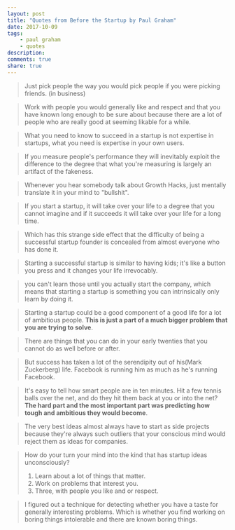 ```yaml
---
layout: post
title: "Quotes from Before the Startup by Paul Graham"
date: 2017-10-09
tags: 
    - paul graham
    - quotes
description: 
comments: true
share: true
---
```


> Just pick people the way you would pick people if you were picking friends. (in business)

> Work with people you would generally like and respect and that you have known long enough to be sure about because there are a lot of people who are really good at seeming likable for a while.

> What you need to know to succeed in a startup is not expertise in startups, what you need is expertise in your own users.

> If you measure people's performance they will inevitably exploit the difference to the degree that what you're measuring is largely an artifact of the fakeness.

> Whenever you hear somebody talk about Growth Hacks, just mentally translate it in your mind to "bullshit".

> If you start a startup, it will take over your life to a degree that you cannot imagine and if it succeeds it will take over your life for a long time.

> Which has this strange side effect that the difficulty of being a successful startup founder is concealed from almost everyone who has done it.

> Starting a successful startup is similar to having kids; it's like a button you press and it changes your life irrevocably.

> you can't learn those until you actually start the company, which means that starting a startup is something you can intrinsically only learn by doing it.

> Starting a startup could be a good component of a good life for a lot of ambitious people. **This is just a part of a much bigger problem that you are trying to solve**.

> There are things that you can do in your early twenties that you cannot do as well before or after.

> But success has taken a lot of the serendipity out of his(Mark Zuckerberg) life. Facebook is running him as much as he's running Facebook.

> It's easy to tell how smart people are in ten minutes. Hit a few tennis balls over the net, and do they hit them back at you or into the net? **The hard part and the most important part was predicting how tough and ambitious they would become**.

> The very best ideas almost always have to start as side projects because they're always such outliers that your conscious mind would reject them as ideas for companies.

> How do your turn your mind into the kind that has startup ideas unconsciously?
> 1. Learn about a lot of things that matter.
> 2. Work on problems that interest you.
> 3. Three, with people you like and or respect.

> I figured out a technique for detecting whether you have a taste for generally interesting problems. Which is whether you find working on boring things intolerable and there are known boring things.

